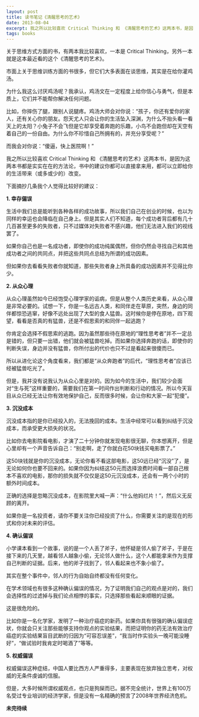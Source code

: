 ```yaml
---
layout: post
title: 读书笔记《清醒思考的艺术》
date: 2013-08-04
excerpt: 我之所以比较喜欢 Critical Thinking 和 《清醒思考的艺术》这两本书，是因为这两本书都是实实在在的方法论，书中的建议你都可以直接拿来用，都可以立即给你的生活带来（或多或少的）改变。
tags: books
---
```

关于思维方式方面的书，有两本我比较喜欢，一本是 Critical Thinking，另外一本就是这本最近看的这个《清醒思考的艺术》。

市面上关于思维训练方面的书很多，但它们大多表面在谈思维，其实是在给你灌鸡汤。

为什么我这么讨厌鸡汤呢？我承认，鸡汤文在一定程度上给你信心与勇气，但是本质上，它们并不能帮你解决任何问题。

比如，你摔伤了腿，跟别人说腿疼。鸡汤大师会对你说：“孩子，你还有爱你的家人，还有关心你的朋友。怨天尤人只会让你的生活坠入深渊，为什么不抬头看一看天上的太阳？小兔子不会飞但是它却享受着奔跑的乐趣，小鸟不会跑但却在天空有着自己的一份自由。为什么你不珍惜自己所拥有的，并充分享受呢？”

而我会对你说：“傻逼，快上医院啊！”

我之所以比较喜欢 Critical Thinking 和 《清醒思考的艺术》这两本书，是因为这两本书都是实实在在的方法论，书中的建议你都可以直接拿来用，都可以立即给你的生活带来（或多或少的）改变。

下面摘抄几条我个人觉得比较好的建议：

**1\. 幸存偏误**

生活中我们总是能听到各种各样的成功故事，所以我们自己在创业的时候，也以为同样的幸运也会降临在自己身上。但是其实人们不知道，每个成功者背后都有几十几百甚至更多的失败者，只不过媒体对失败者不感兴趣，他们无法进入我们的视线罢了。

如果你自己也是一名成功者，即使你的成功纯属偶然，但你仍然会寻找自己和其他成功者之间的共同点，并把这些共同点总结为所谓的成功因素。

但如果你去看看失败者你就知道，那些失败者身上所具备的成功因素并不见得比你少。

**2\. 从众心理**

从众心理虽然如今已经饱受心理学家的诟病，但是从整个人类历史来看，从众心理是非常必要的。试想一下，你是一名远古人类，和同伴走在草原，突然，身边的同伴都惊恐逃窜，好像不远处出现了大型的食人猛兽。这时候你是停在原地，四下观望，看看是否真的有猛兽，还是不假思索的和同伴一起逃跑？

你肯定会选择不假思索的逃跑。因为虽然那些待在原地的“理性思考者”并不一定总是错的，但只要一出错，他们就会被猛兽吃掉。而如果你选择奔跑的话，即使你的判断失误，身边并没有猛兽，你所付出的代价也只不过是看起来很傻而已。

所以从进化论这个角度看来，我们都是“从众奔跑者”的后代，“理性思考者”应该已经被猛兽吃光了。

但是，我并没有说我认为从众心里是对的。因为如今的生活中，我们较少会面对“生与死”这样重要的，需要我们在第一时间作出判断和行动的情况。所以今天盲目从众已经无法让你有效地保护自己，反而很多时候，会让你和大家一起“犯傻”。

**3\. 沉没成本**

沉没成本指的是你已经投入的，无法挽回的成本。生活中经常可以看到纠结于沉没成本，而承受更大损失的状况。

比如你去电影院看电影，才演了二十分钟你就发现电影很无聊，你本想离开，但是心里却有一个声音告诉自己：“别走啊，走了你就白花50块钱买电影票了。”

这50块钱就是你的沉没成本，无论你看不看这部电影，这50远已经“沉没”了，是无论如何你也要不回来的。如果你因为纠结这50元而选择浪费时间看一部自己根本不喜欢的电影，那你的损失就不仅仅是这50元沉没成本，还会有一两个小时的额外时间成本。

正确的选择是忽略沉没成本，在影院里大喊一声：“什么他妈烂片！”，然后义无反顾的离开。

如果你是一名投资者，请你不要关注你已经投资了什么，你需要关注的是现在的形式和你对未来的评估。

**4\. 确认偏误**

小学课本看到一个故事，说的是一个人丢了斧子，他怀疑是邻人偷了斧子，于是在接下来的几天里，越看邻人越象小偷，无论邻人做什么，这个人都能拿来作为支撑自己判断的证据。后来，他的斧子找到了，邻人看起来也不象小偷了。

其实在整个事件中，邻人的行为自始自终都没有任何变化。

在学术领域也有很多这种确认偏误的情况，为了证明我们自己的观点是对的，我们会选择性的过滤掉与我们论点相悖的事实，只选择那些看起来顺眼的证据。

这是很危险的。

比如你是一名化学家，发明了一种治疗癌症的新药。如果你具有很强的确认偏误症状，你就会只关注那些能够支持你观点的实验结果，而把证明你的药无法有效治疗癌症的实验结果盲目武断的归因为“可容忍误差”，“我当时作实验头一晚可能没睡好”，“做试验时我肯定时喝酒了”等等。

**5\. 权威偏误**

权威偏误这种症结，中国人要比西方人严重得多，主要表现在放弃独立思考，对权威的无条件虔诚的信服。

但是，大多时候所谓权威观点，也只是狗屎而已。据不完全统计，世界上有100万名受过专业培训的经济学家，但是没有一名精确的预言了2008年世界经济危机。

**未完待续**












